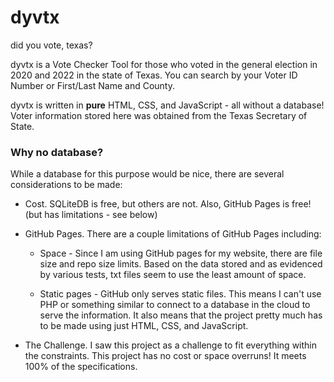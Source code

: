 # dyvtx
did you vote, texas?

dyvtx is a Vote Checker Tool for those who voted in the general election in 2020 and 2022 in the state of Texas. You can search by your Voter ID Number or First/Last Name and County.

dyvtx is written in **pure** HTML, CSS, and JavaScript - all without a database! Voter information stored here was obtained from the Texas Secretary of State.

### Why no database?
While a database for this purpose would be nice, there are several considerations to be made:
- Cost. SQLiteDB is free, but others are not. Also, GitHub Pages is free! (but has limitations - see below)

- GitHub Pages. There are a couple limitations of GitHub Pages including:

  - Space - Since I am using GitHub pages for my website, there are file size and repo size limits. Based on the data stored and as evidenced by various tests, txt files seem to use the least amount of space.

  - Static pages - GitHub only serves static files. This means I can't use PHP or something similar to connect to a database in the cloud to serve the information. It also means that the project pretty much has to be made using just HTML, CSS, and JavaScript.

- The Challenge. I saw this project as a challenge to fit everything within the constraints. This project has no cost or space overruns! It meets 100% of the specifications.
